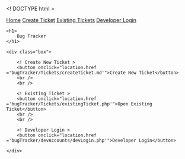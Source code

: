<! DOCTYPE html >
<meta charset="utf-8" />
<meta name="viewport" content="width=devicewidth, initial sclae=1.0" />
<link rel="stylesheet" href="bugTracker/styles.css" />

<html lang="en">

<body>
    <nav class="topnav">
        <a href="bugTracker/index.php">Home</a>
        <a href="bugTracker/Tickets/createTicket.md">Create Ticket</a>
        <a href="bugTracker/Tickets/existingTicket.php">Existing Tickets</a>
        <a href="bugTracker/devAccounts/devLogin.php">Developer Login</a>
    </nav>

    <h1>
        Bug Tracker
    </h1>

    <div class="box">
        
        <! Create New Ticket >
        <button onclick="location.href ='bugTracker/Tickets/createTicket.md'">Create New Ticket</button>
        <br />
        <br />
        
        <! Existing Ticket >
        <button onclick="location.href ='bugTracker/Tickets/existingTicket.php'">Open Existing Ticket</button>
        <br />
        <br />
        
        <! Developer Login >
        <button onclick="location.href ='bugTracker/devAccounts/devLogin.php'">Developer Login</button>

    </div>
</body>

<br />
<br />
<br />
<br />
</html>

